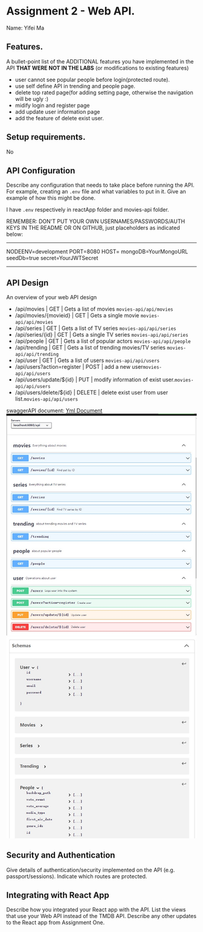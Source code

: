 # Assignment 2 - Web API.

Name: Yifei Ma

## Features.

A bullet-point list of the ADDITIONAL features you have implemented in the API **THAT WERE NOT IN THE LABS** (or modifications to existing features)

- user cannot see popular people before login(protected route).
- use self define API in trending and people page.
- delete top rated page(for adding setting page, otherwise the navigation will be ugly :)
- midify login and register page
- add update user information page
- add the feature of delete exist user.

## Setup requirements.

No

## API Configuration

Describe any configuration that needs to take place before running the API. For example, creating an `.env` file and what variables to put in it. Give an example of how this might be done.

I have `.env` respectively in reactApp folder and movies-api folder.

REMEMBER: DON'T PUT YOUR OWN USERNAMES/PASSWORDS/AUTH KEYS IN THE README OR ON GITHUB, just placeholders as indicated below:

---

NODEENV=development
PORT=8080
HOST=
mongoDB=YourMongoURL
seedDb=true
secret=YourJWTSecret

---

## API Design

An overview of your web API design

- /api/movies | GET | Gets a list of movies `movies-api/api/movies`
- /api/movies/{movieid} | GET | Gets a single movie `movies-api/api/movies`
- /api/series | GET | Gets a list of TV series `movies-api/api/series`
- /api/series/{id} | GET | Gets a single TV series `movies-api/api/series`
- /api/people | GET | Gets a list of popular actors `movies-api/api/people`
- /api/trending | GET | Gets a list of trending movies/TV series `movies-api/api/trending`
- /api/user | GET | Gets a list of users `movies-api/api/users`
- /api/users?action=register | POST | add a new user`movies-api/api/users`
- /api/users/update/${id} | PUT | modify information of exist user.`movies-api/api/users`
- /api/users/delete/${id} | DELETE | delete exist user from user list.`movies-api/api/users`

swaggerAPI document: [Yml Document](./APIDocument.yml)
![api](./pic/pic1.jpg)
![schema](./pic/pic2.jpg)

## Security and Authentication

Give details of authentication/security implemented on the API (e.g. passport/sessions). Indicate which routes are protected.

## Integrating with React App

Describe how you integrated your React app with the API. List the views that use your Web API instead of the TMDB API. Describe any other updates to the React app from Assignment One.
